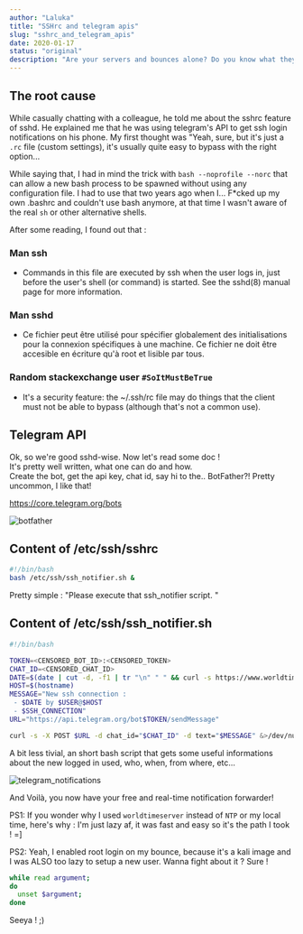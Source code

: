 ```yaml
---
author: "Laluka"
title: "SSHrc and telegram apis"
slug: "sshrc_and_telegram_apis"
date: 2020-01-17
status: "original"
description: "Are your servers and bounces alone? Do you know what they do late at night? Who they hang out with when you're not around? Well, I do, and I'll tell you how to spy them! (TL;DR: Telegram api and sshrc)"
---
```



## The root cause

While casually chatting with a colleague, he told me about the sshrc feature of sshd. He explained me that he was using telegram's API to get ssh login notifications on his phone. My first thought was "Yeah, sure, but it's just a `.rc` file (custom settings), it's usually quite easy to bypass with the right option...

While saying that, I had in mind the trick with `bash --noprofile --norc` that can allow a new bash process to be spawned without using any configuration file. I had to use that two years ago when I... F*cked up my own .bashrc and couldn't use bash anymore, at that time I wasn't aware of the real `sh` or other alternative shells. 

After some reading, I found out that : 


### Man ssh

-  Commands in this file are executed by ssh when the user logs in, just before the user's shell (or command) is started.  See the sshd(8) manual page for more information. 


### Man sshd

-  Ce fichier peut être utilisé pour spécifier globalement des initialisations pour la connexion spécifiques à une machine. Ce fichier ne doit être accesible en écriture qu'à root et lisible par tous.


### Random stackexchange user `#SoItMustBeTrue`

-  It's a security feature: the ~/.ssh/rc file may do things that the client must not be able to bypass (although that's not a common use).


## Telegram API

Ok, so we're good sshd-wise. Now let's read some doc ! \
It's pretty well written, what one can do and how. \
Create the bot, get the api key, chat id, say hi to the.. BotFather?! Pretty uncommon, I like that!

https://core.telegram.org/bots

<img class="img_small" src="/coding/sshrc_and_telegram_api/botfather.jpeg" alt="botfather">


## Content of /etc/ssh/sshrc

```bash
#!/bin/bash
bash /etc/ssh/ssh_notifier.sh &
```

Pretty simple : "Please execute that ssh_notifier script. "


## Content of /etc/ssh/ssh_notifier.sh

```bash
#!/bin/bash

TOKEN=<CENSORED_BOT_ID>:<CENSORED_TOKEN>
CHAT_ID=<CENSORED_CHAT_ID>
DATE=$(date | cut -d, -f1 | tr "\n" " " && curl -s https://www.worldtimeserver.com/time-zones/cet/ | grep --color=never -oE "[0-9]{2}:[0-9]{2}:[0-9]{2}" | tail -n 1)
HOST=$(hostname)
MESSAGE="New ssh connection :
 - $DATE by $USER@$HOST
 - $SSH_CONNECTION"
URL="https://api.telegram.org/bot$TOKEN/sendMessage"

curl -s -X POST $URL -d chat_id="$CHAT_ID" -d text="$MESSAGE" &>/dev/null
```

A bit less tivial, an short bash script that gets some useful informations about the new logged in used, who, when, from where, etc...

<img class="img_med" src="/coding/sshrc_and_telegram_api/telegram_notifications.png" alt="telegram_notifications">


And Voilà, you now have your free and real-time notification forwarder! 

PS1: If you wonder why I used `worldtimeserver` instead of `NTP` or my local time, here's why : I'm just lazy af, it was fast and easy so it's the path I took ! =]

PS2: Yeah, I enabled root login on my bounce, because it's a kali image and I was ALSO too lazy to setup a new user. Wanna fight about it ? Sure ! 

```bash
while read argument; 
do
  unset $argument;
done
```

Seeya ! ;)